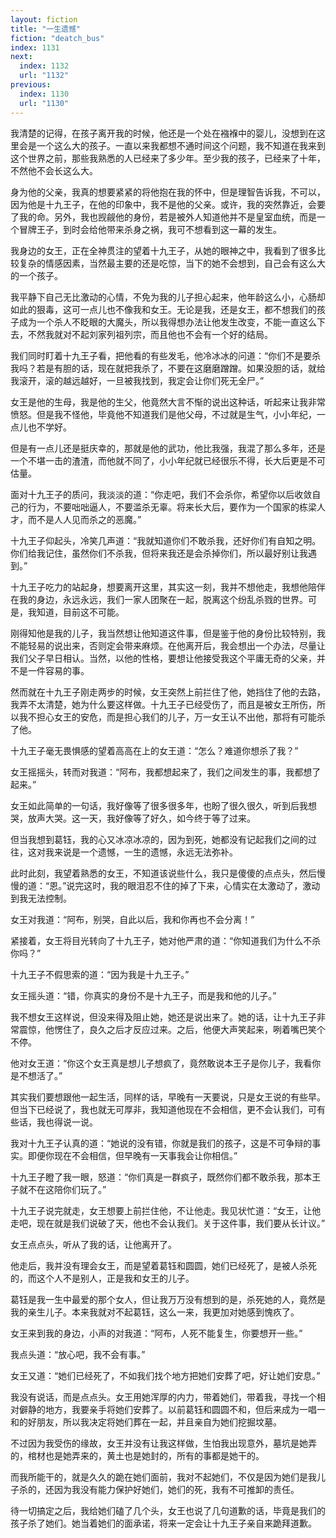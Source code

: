 ```yaml
---
layout: fiction
title: "一生遗憾"
fiction: "deatch_bus"
index: 1131
next:
  index: 1132
  url: "1132"
previous:
  index: 1130
  url: "1130"
---
```

我清楚的记得，在孩子离开我的时候，他还是一个处在襁褓中的婴儿，没想到在这里会是一个这么大的孩子。一直以来我都想不通时间这个问题，我不知道在我来到这个世界之前，那些我熟悉的人已经来了多少年。至少我的孩子，已经来了十年，不然他不会长这么大。

身为他的父亲，我真的想要紧紧的将他抱在我的怀中，但是理智告诉我，不可以，因为他是十九王子，在他的印象中，我不是他的父亲。或许，我的突然靠近，会要了我的命。另外，我也觊觎他的身份，若是被外人知道他并不是皇室血统，而是一个冒牌王子，到时会给他带来杀身之祸，我可不想看到这一幕的发生。

我身边的女王，正在全神贯注的望着十九王子，从她的眼神之中，我看到了很多比较复杂的情感因素，当然最主要的还是吃惊，当下的她不会想到，自己会有这么大的一个孩子。

我平静下自己无比激动的心情，不免为我的儿子担心起来，他年龄这么小，心肠却如此的狠毒，这可一点儿也不像我和女王。无论是我，还是女王，都不想我们的孩子成为一个杀人不眨眼的大魔头，所以我得想办法让他发生改变，不能一直这么下去，不然我就对不起刘家列祖列宗，而且他也不会有一个好的结局。

我们同时盯着十九王子看，把他看的有些发毛，他冷冰冰的问道：“你们不是要杀我吗？若是有胆的话，现在就把我杀了，不要在这磨磨蹭蹭。如果没胆的话，就给我滚开，滚的越远越好，一旦被我找到，我定会让你们死无全尸。”

女王是他的生母，我是他的生父，他竟然大言不惭的说出这种话，听起来让我非常愤怒。但是我不怪他，毕竟他不知道我们是他父母，不过就是生气，小小年纪，一点儿也不学好。

但是有一点儿还是挺庆幸的，那就是他的武功，他比我强，我混了那么多年，还是一个不堪一击的渣渣，而他就不同了，小小年纪就已经很乐不得，长大后更是不可估量。

面对十九王子的质问，我淡淡的道：“你走吧，我们不会杀你，希望你以后收敛自己的行为，不要咄咄逼人，不要滥杀无辜。将来长大后，要作为一个国家的栋梁人才，而不是人人见而杀之的恶魔。”

十九王子仰起头，冷笑几声道：“我就知道你们不敢杀我，还好你们有自知之明。你们给我记住，虽然你们不杀我，但将来我还是会杀掉你们，所以最好别让我遇到。”

十九王子吃力的站起身，想要离开这里，其实这一刻，我并不想他走，我想他陪伴在我的身边，永远永远，我们一家人团聚在一起，脱离这个纷乱杀戮的世界。可是，我知道，目前这不可能。

刚得知他是我的儿子，我当然想让他知道这件事，但是鉴于他的身份比较特别，我不能轻易的说出来，否则定会带来麻烦。在他离开后，我会想出一个办法，尽量让我们父子早日相认。当然，以他的性格，要想让他接受我这个平庸无奇的父亲，并不是一件容易的事。

然而就在十九王子刚走两步的时候，女王突然上前拦住了他，她挡住了他的去路，我弄不太清楚，她为什么要这样做。十九王子已经受伤了，而且是被女王所伤，所以我不担心女王的安危，而是担心我们的儿子，万一女王认不出他，那将有可能杀了他。

十九王子毫无畏惧感的望着高高在上的女王道：“怎么？难道你想杀了我？”

女王摇摇头，转而对我道：“阿布，我都想起来了，我们之间发生的事，我都想了起来。”

女王如此简单的一句话，我好像等了很多很多年，也盼了很久很久，听到后我想哭，放声大哭。这一天，我好像等了好久，如今终于等了过来。

但当我想到葛钰，我的心又冰凉冰凉的，因为到死，她都没有记起我们之间的过往，这对我来说是一个遗憾，一生的遗憾，永远无法弥补。

此时此刻，我望着熟悉的女王，不知道该说些什么，我只是傻傻的点点头，然后慢慢的道：“恩。”说完这时，我的眼泪忍不住的掉了下来，心情实在太激动了，激动到我无法控制。

女王对我道：“阿布，别哭，自此以后，我和你再也不会分离！”

紧接着，女王将目光转向了十九王子，她对他严肃的道：“你知道我们为什么不杀你吗？”

十九王子不假思索的道：“因为我是十九王子。”

女王摇头道：“错，你真实的身份不是十九王子，而是我和他的儿子。”

我不想女王这样说，但没来得及阻止她，她还是说出来了。她的话，让十九王子非常震惊，他愣住了，良久之后才反应过来。之后，他便大声笑起来，咧着嘴巴笑个不停。

他对女王道：“你这个女王真是想儿子想疯了，竟然敢说本王子是你儿子，我看你是不想活了。”

其实我们要想跟他一起生活，同样的话，早晚有一天要说，只是女王说的有些早。但当下已经说了，我也就无可厚非，我知道他现在不会相信，更不会认我们，可有些话，我也得说一说。

我对十九王子认真的道：“她说的没有错，你就是我们的孩子，这是不可争辩的事实。即便你现在不会相信，但早晚有一天事我会让你相信。”

十九王子瞪了我一眼，怒道：“你们真是一群疯子，既然你们都不敢杀我，那本王子就不在这陪你们玩了。”

十九王子说完就走，女王想要上前拦住他，不让他走。我见状忙道：“女王，让他走吧，现在就是我们说破了天，他也不会认我们。关于这件事，我们要从长计议。”

女王点点头，听从了我的话，让他离开了。

他走后，我并没有理会女王，而是望着葛钰和圆圆，她们已经死了，是被人杀死的，而这个人不是别人，正是我和女王的儿子。

葛钰是我一生中最爱的那个女人，但让我万万没有想到的是，杀死她的人，竟然是我的亲生儿子。本来我就对不起葛钰，这么一来，我更加对她感到愧疚了。

女王来到我的身边，小声的对我道：“阿布，人死不能复生，你要想开一些。”

我点头道：“放心吧，我不会有事。”

女王又道：“她们已经死了，不如我们找个地方把她们安葬了吧，好让她们安息。”

我没有说话，而是点点头。女王用她浑厚的内力，带着她们，带着我，寻找一个相对僻静的地方，我要亲手将她们安葬了。以前葛钰和圆圆不和，但后来成为一唱一和的好朋友，所以我决定将她们葬在一起，并且亲自为她们挖掘坟墓。

不过因为我受伤的缘故，女王并没有让我这样做，生怕我出现意外，墓坑是她弄的，棺材也是她弄来的，黄土也是她封的，所有的事都是她干的。

而我所能干的，就是久久的跪在她们面前，我对不起她们，不仅是因为她们是我儿子杀的，还因为我没有能力保护好她们，她们的死，我有不可推卸的责任。

待一切搞定之后，我给她们磕了几个头，女王也说了几句道歉的话，毕竟是我们的孩子杀了她们。她当着她们的面承诺，将来一定会让十九王子亲自来跪拜道歉。